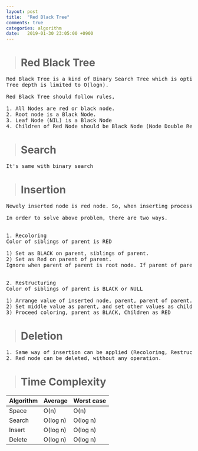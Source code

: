 ```yaml
---
layout: post
title:  "Red Black Tree"
comments: true
categories: algorithm
date:   2019-01-30 23:05:00 +0900
---
```


> # Red Black Tree

<pre>
Red Black Tree is a kind of Binary Search Tree which is optimize tree depth.
Tree depth is limited to O(logn).

Red Black Tree should follow rules,

1. All Nodes are red or black node.
2. Root node is a Black Node.
3. Leaf Node (NIL) is a Black Node
4. Children of Red Node should be Black Node (Node Double Red)
</pre>

> # Search
<pre>
It's same with binary search
</pre>

> # Insertion
<pre>
Newely inserted node is red node. So, when inserting process is repeated, above rule can be corrupted.

In order to solve above problem, there are two ways.


1. Recoloring
Color of siblings of parent is RED

1) Set as BLACK on parent, siblings of parent.
2) Set as Red on parent of parent. 
Ignore when parent of parent is root node. If parent of parent is not root node, Double Red can be arised again.


2. Restructuring
Color of siblings of parent is BLACK or NULL

1) Arrange value of inserted node, parent, parent of parent.
2) Set middle value as parent, and set other values as children.
3) Proceed coloring, parent as BLACK, Children as RED
</pre>

> # Deletion
<pre>
1. Same way of insertion can be applied (Recoloring, Restructuring)
2. Red node can be deleted, without any operation.
</pre>


> # Time Complexity

|Algorithm|Average|Worst case|
|---|---|---|		 
|Space|O(n)|O(n)
|Search|O(log n)|O(log n)|
|Insert|O(log n)|O(log n)|
|Delete|O(log n)|O(log n)|